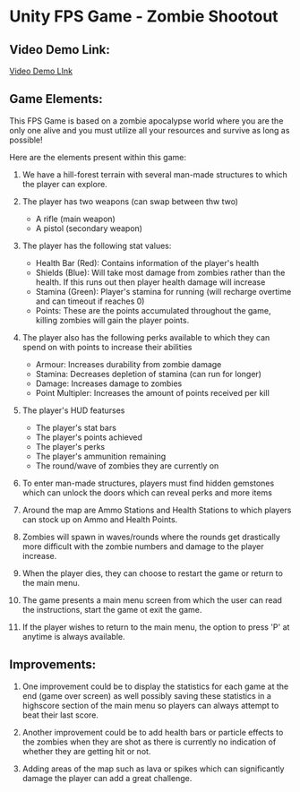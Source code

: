 # Unity FPS Game - Zombie Shootout

## Video Demo Link: 
[Video Demo LInk](https://drive.google.com/file/d/1CJwP2IVNs4gBUks0XUcBaulQFmBp_ieo/view?usp=sharing)

## Game Elements: 
This FPS Game is based on a zombie apocalypse world where you are the only one alive and you must utilize all your resources and survive as long as possible!

Here are the elements present within this game: 
1. We have a hill-forest terrain with several man-made structures to which the player can explore.

2. The player has two weapons (can swap between thw two)
   - A rifle (main weapon)
   - A pistol (secondary weapon)

3. The player has the following stat values:
   - Health Bar (Red): Contains information of the player's health
   - Shields (Blue): Will take most damage from zombies rather than the health. If this runs out then player health damage will increase
   - Stamina (Green): Player's stamina for running (will recharge overtime and can timeout if reaches 0)
   - Points: These are the points accumulated throughout the game, killing zombies will gain the player points. 
 
4. The player also has the following perks available to which they can spend on with points to increase their abilities
   - Armour: Increases durability from zombie damage
   - Stamina: Decreases depletion of stamina (can run for longer)
   - Damage: Increases damage to zombies
   - Point Multipler: Increases the amount of points received per kill

5. The player's HUD featurses
   - The player's stat bars
   - The player's points achieved 
   - The player's perks
   - The player's ammunition remaining
   - The round/wave of zombies they are currently on
  
6. To enter man-made structures, players must find hidden gemstones which can unlock the doors which can reveal perks and more items

7. Around the map are Ammo Stations and Health Stations to which players can stock up on Ammo and Health Points.

8. Zombies will spawn in waves/rounds where the rounds get drastically more difficult with the zombie numbers and damage to the player increase.

9. When the player dies, they can choose to restart the game or return to the main menu. 

10. The game presents a main menu screen from which the user can read the instructions, start the game ot exit the game. 

11. If the player wishes to return to the main menu, the option to press 'P' at anytime is always available.

## Improvements: 
1. One improvement could be to display the statistics for each game at the end (game over screen) as well possibly saving these statistics in a highscore section of the main menu so players can always attempt to beat their last score. 

2. Another improvement could be to add health bars or particle effects to the zombies when they are shot as there is currently no indication of whether they are getting hit or not. 

3. Adding areas of the map such as lava or spikes which can significantly damage the player can add a great challenge. 
